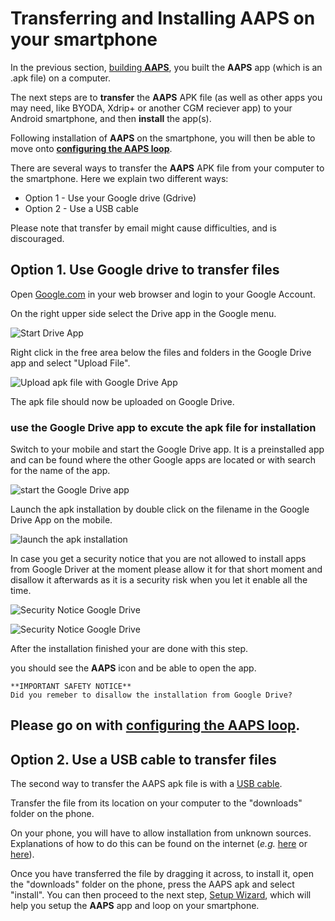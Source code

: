 # Transferring and Installing AAPS on your smartphone

In the previous section, [building **AAPS**](../building-AAPS.md), you built the **AAPS** app (which is an .apk file) on a computer. 

The next steps are to **transfer** the **AAPS** APK file (as well as other apps you may need, like BYODA, Xdrip+ or another CGM reciever app) to your Android smartphone, and then **install** the app(s). 

Following installation of **AAPS** on the smartphone, you will then be able to move onto [**configuring the AAPS loop**](configuring-the-AAPS-loop.md).

There are several ways to transfer the **AAPS** APK file from your computer to the smartphone. Here we explain two different ways: 

* Option 1 -  Use your Google drive (Gdrive)
* Option 2 -  Use a USB cable

Please note that transfer by email might cause difficulties, and is discouraged.

## Option 1. Use Google drive to transfer files

Open [Google.com](https://www.google.com/) in your web browser and login to your Google Account.

On the right upper side select the Drive app in the Google menu.

![Start Drive App](../images/GoogleDriveInWebbrowser.png)

Right click in the free area below the files and folders in the Google Drive app and select "Upload File".

![Upload apk file with Google Drive App](../images/GoogleDriveUploadFile.png)

The apk file should now be uploaded on Google Drive.


### use the Google Drive app to excute the apk file for installation

Switch to your mobile and start the Google Drive app. It is a preinstalled app and can be found where the other Google apps are located or with search for the name of the app.

![start the Google Drive app](../images/GoogleDriveMobileAPPLaunch.png)

Launch the apk installation by double click on the filename in the Google Drive App on the mobile.

![launch the apk installation](../images/GoogleDriveMobileUploadedAPK.png)

In case you get a security notice that you are not allowed to install apps from Google Driver at the moment please allow it for that short moment and disallow it afterwards as it is a security risk when you let it enable all the time.

![Security Notice Google Drive](../images/GoogleDriveMobileMissingSecuritySetting.png)

![Security Notice Google Drive](../images/GoogleDriveMobileSettingSecuritySetting.png)

After the installation finished your are done with this step.

you should see the **AAPS** icon and be able to open the app.

```{warning}
**IMPORTANT SAFETY NOTICE**
Did you remeber to disallow the installation from Google Drive?
```

Please go on with [configuring the AAPS loop](configuring-the-AAPS-loop.md).
---

## Option 2. Use a USB cable to transfer files
The second way to transfer the AAPS apk file is with a  [USB cable](https://support.google.com/android/answer/9064445?hl=en).

Transfer the file from its location on your computer to the "downloads" folder on the phone. 

On your phone, you will have to allow installation from unknown sources. Explanations of how to do this can be found on the internet (_e.g._ [here](https://www.expressvpn.com/de/support/vpn-setup/enable-apk-installs-android/) or [here](https://www.androidcentral.com/unknown-sources)).

Once you have transferred the file by dragging it across, to install it, open the "downloads" folder on the phone, press the AAPS apk and select "install". You can then proceed to the next step, [Setup Wizard](../Installing-AndroidAPS/setup-wizard.md), which will help you setup the **AAPS** app and loop on your smartphone.    

